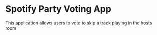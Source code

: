 # Spotify Party Voting App
This application allows users to vote to skip a track playing in the hosts room